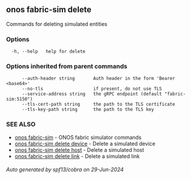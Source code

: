 <!--
SPDX-FileCopyrightText: 2019-present Open Networking Foundation <info@opennetworking.org>

SPDX-License-Identifier: Apache-2.0
-->

## onos fabric-sim delete

Commands for deleting simulated entities

### Options

```
  -h, --help   help for delete
```

### Options inherited from parent commands

```
      --auth-header string       Auth header in the form 'Bearer <base64>'
      --no-tls                   if present, do not use TLS
      --service-address string   the gRPC endpoint (default "fabric-sim:5150")
      --tls-cert-path string     the path to the TLS certificate
      --tls-key-path string      the path to the TLS key
```

### SEE ALSO

* [onos fabric-sim](onos_fabric-sim.md)	 - ONOS fabric simulator commands
* [onos fabric-sim delete device](onos_fabric-sim_delete_device.md)	 - Delete a simulated device
* [onos fabric-sim delete host](onos_fabric-sim_delete_host.md)	 - Delete a simulated host
* [onos fabric-sim delete link](onos_fabric-sim_delete_link.md)	 - Delete a simulated link

###### Auto generated by spf13/cobra on 29-Jun-2024
